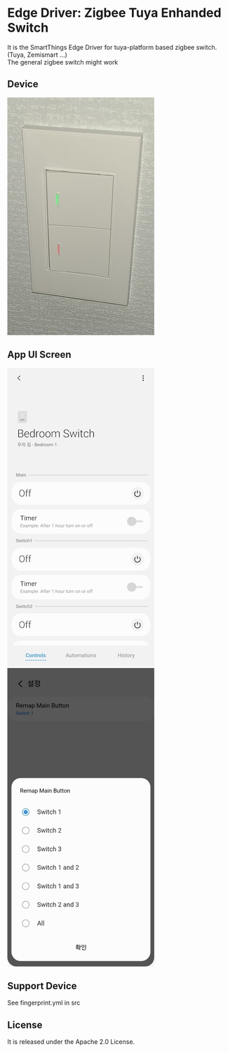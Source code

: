 # Edge Driver: Zigbee Tuya Enhanded Switch 
It is the SmartThings Edge Driver for tuya-platform based zigbee switch. (Tuya, Zemismart ...)   
The general zigbee switch might work

## Device
![device](./readme_images/device1.jpg)

## App UI Screen
![ui](./readme_images/app1.jpg)
![ui](./readme_images/app2.jpg)

## Support Device
See fingerprint.yml in src

## License
It is released under the Apache 2.0 License.